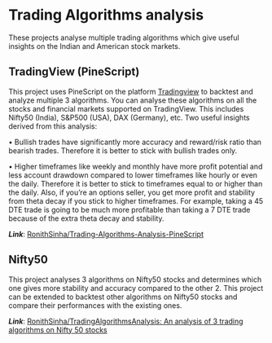 # Trading Algorithms analysis
These projects analyse multiple trading algorithms which give useful insights on the Indian and American stock markets.

## TradingView (PineScript)

This project uses PineScript on the platform [Tradingview](https://www.tradingview.com/) to backtest and analyze multiple 3 algorithms. You can analyse these algorithms on all the stocks and financial markets supported on TradingView. This includes Nifty50 (India), S&P500 (USA), DAX (Germany), etc. Two useful insights derived from this analysis:

•	Bullish trades have significantly more accuracy and reward/risk ratio than bearish trades. Therefore it is better to stick with bullish trades only.

•	Higher timeframes like weekly and monthly have more profit potential and less account drawdown compared to lower timeframes like hourly or even the daily. Therefore it is better to stick to timeframes equal to or higher than the daily. Also, if you’re an options seller, you get more profit and stability from theta decay if you stick to higher timeframes. For example, taking a 45 DTE trade is going to be much more profitable than taking a 7 DTE trade because of the extra theta decay and stability.

  ***Link***: [RonithSinha/Trading-Algorithms-Analysis-PineScript](https://github.com/RonithSinha/Trading-Algorithms-Analysis-PineScript)




## Nifty50

This project analyses 3 algorithms on Nifty50 stocks and determines which one gives more stability and accuracy compared to the other 2. This project can be extended to backtest other algorithms on Nifty50 stocks and compare their performances with the existing ones.

  ***Link***: [RonithSinha/TradingAlgorithmsAnalysis: An analysis of 3 trading algorithms on Nifty 50 stocks](https://github.com/RonithSinha/Trading-Algorithms-Analysis-PineScript)
